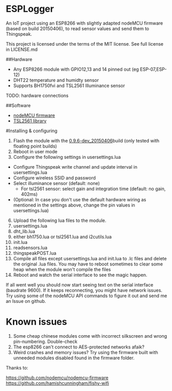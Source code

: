 # ESPLogger
An IoT project using an ESP8266 with slightly adapted nodeMCU firmware (based on build 20150406), to read sensor values and send them to Thingspeak.

This project is licensed under the terms of the MIT license. See full license in LICENSE.md

##Hardware
* Any ESP8266 module with GPIO12,13 and 14 pinned out (eg ESP-07,ESP-12)
* DHT22 temperature and humidty sensor
* Supports BH1750fvi and TSL2561 Illuminance sensor

TODO: hardware connections

##Software
* [nodeMCU firmware](https://github.com/nodemcu/nodemcu-firmware)
* [TSL2561 library](https://github.com/hamishcunningham/fishy-wifi)


#Installing & configuring
1. Flash the module with the [0.9.6-dev_20150406](https://github.com/nodemcu/nodemcu-firmware/releases/tag/0.9.6-dev_20150406)build (only tested with floating point builds)
2. Reboot in user mode
3. Configure the following settings in usersettings.lua
  * Configure Thingspeak write channel and update interval in usersettings.lua
  * Configure wireless SSID and password
  * Select illuminance sensor (default: none)
    * For tsl2561 sensor: select gain and integration time (default: no gain, 402ms)
  * (Optional: In case you don't use the default hardware wiring as mentioned in the settings above, change the pin values in usersettings.lua)
6. Upload the following lua files to the module.
  1. usersettings.lua
  2. dht_lib.lua
  3. either bh1750.lua or tsl2561.lua and i2cutils.lua
  4. init.lua
  5. readsensors.lua
  6. thingspeakPOST.lua
7. Compile all files except usersettings.lua and init.lua to .lc files and delete the original .lua files. You may have to reboot sometimes to clear some heap when the module won't compile the files
8. Reboot and watch the serial interface to see the magic happen.

If all went well you should now start seeing text on the serial interface (baudrate 9600). If it keeps reconnecting, you might have network issues. Try using some of the nodeMCU API commands to figure it out and send me an Issue on github.

# Known issues
1. Some cheap chinese modules come with incorrect silkscreen and wrong pin-numbering. Double-check
2. The esp8266 can't connect to AES-protected networks afaik?
3. Weird crashes and memory issues? Try using the firmware built with unneeded modules disabled found in the firmware folder.

Thanks to:

https://github.com/nodemcu/nodemcu-firmware 
https://github.com/hamishcunningham/fishy-wifi
